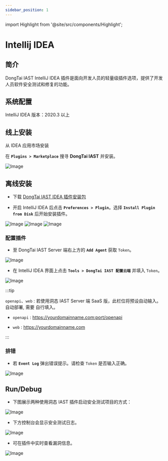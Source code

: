 ```yaml
---
sidebar_position: 1
---
```


import Highlight from '@site/src/components/Highlight';

# Intellij IDEA

## 简介

DongTai IAST IntelliJ IDEA 插件是面向开发人员的轻量级插件选项，提供了开发人员软件安全测试和修复的功能。

## 系统配置

IntelliJ IDEA 版本：2020.3 以上

## 线上安装

从 IDEA 应用市场安装

在 **`Plugins > Marketplace`** 搜寻 **DongTai IAST** 并安装。

![Image](/img/docs/getting-started/plugin/idea/zh_idea_marketplace.png)

## 离线安装

* 下载 [DongTai IAST IDEA 插件安装包](https://github.com/HXSecurity/DongTai-Plugin-IDEA/releases/download/v1.0/DongTai-Plugin-IDEA.zip)

* 开启 IntelliJ IDEA 后点击 **`Preferences > Plugin`**。选择 **`Install Plugin from Disk`** 后开始安装插件。

![Image](/img/docs/getting-started/plugin/idea/zh_idea_install.png)
![Image](/img/docs/getting-started/plugin/idea/zh_idea_extract.png)
![Image](/img/docs/getting-started/plugin/idea/zh_idea_install.png)

### 配置插件

* 至 DongTai IAST Server 端右上方的 **`Add Agent`** 获取 `Token`。

![Image](/img/docs/getting-started/plugin/idea/zh_idea_token-1.png)

* 在 IntelliJ IDEA 界面上点击 **`Tools > DongTai IAST 配置云端`** 并填入 `Token`。

![Image](/img/docs/getting-started/plugin/idea/zh_idea_token-2.png)

:::tip

`openapi`、`web` : 若使用洞态 IAST Server 端 SaaS 版，此栏位将预设自动输入。自动部署, <Highlight color="#E3242B"> 需要 </Highlight> 自行填入。

* `openapi` : https://yourdomainname.com:port/openapi

* `web` : https://yourdomainname.com

:::

### 排错

* 若 **`Event Log`** 弹出错误提示。请检查 `Token` 是否输入正确。

![Image](/img/docs/getting-started/plugin/idea/zh_idea_error.png)

## Run/Debug

* 下图展示两种使用洞态 IAST 插件启动安全测试项目的方式：

![Image](/img/docs/getting-started/plugin/idea/zh_idea_run.png)

* 下方控制台会显示安全测试日志。

![Image](/img/docs/getting-started/plugin/idea/zh_idea_log.png)

* 可在插件中实时查看漏洞信息。

![Image](/img/docs/getting-started/plugin/idea/zh_idea_vul.png)


